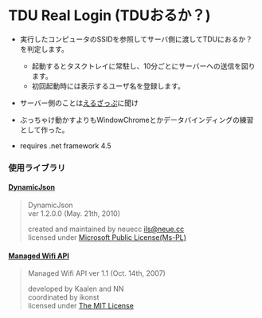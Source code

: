 # TDU Real Login (TDUおるか？)

* 実行したコンピュータのSSIDを参照してサーバ側に渡してTDUにおるか？を判定します。
  + 起動するとタスクトレイに常駐し、10分ごとにサーバーへの送信を図ります。
  + 初回起動時には表示するユーザ名を登録します。

* サーバー側のことは[えるざっぷ](https://github.com/elzzup)に聞け

* ぶっちゃけ動かすよりもWindowChromeとかデータバインディングの練習として作った。

* requires .net framework 4.5

### 使用ライブラリ

#### [DynamicJson](http://dynamicjson.codeplex.com/)

> DynamicJson  
> ver 1.2.0.0 (May. 21th, 2010)
> 
> created and maintained by neuecc <ils@neue.cc>  
> licensed under [Microsoft Public License(Ms-PL)](http://dynamicjson.codeplex.com/license)

#### [Managed Wifi API](https://managedwifi.codeplex.com/)

> Managed Wifi API
> ver 1.1 (Oct. 14th, 2007)
> 
> developed by Kaalen and NN  
> coordinated by ikonst  
> licensed under [The MIT License](https://managedwifi.codeplex.com/license)
